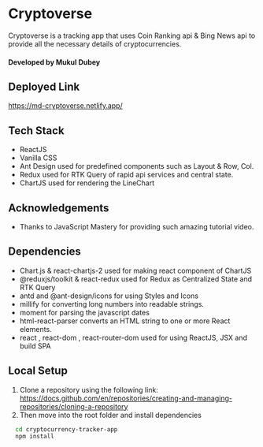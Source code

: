 
# Cryptoverse


Cryptoverse is a tracking app that uses Coin Ranking api & Bing News api to provide all the necessary details of cryptocurrencies.

#### Developed by Mukul Dubey
## Deployed Link


https://md-cryptoverse.netlify.app/

## Tech Stack

- ReactJS
- Vanilla CSS
- Ant Design used for predefined components such as Layout & Row, Col.
- Redux used for RTK Query of rapid api services and central state.
- ChartJS used for rendering the LineChart

## Acknowledgements

 - Thanks to JavaScript Mastery for providing such amazing tutorial video.
## Dependencies

- Chart.js & react-chartjs-2 used for making react component of ChartJS
- @reduxjs/toolkit & react-redux used for Redux as Centralized State and RTK Query
- antd and @ant-design/icons for using Styles and Icons
- millify  for converting long numbers into readable strings.
- moment for parsing the javascript dates
- html-react-parser converts an HTML string to one or more React elements. 
- react , react-dom , react-router-dom used for using ReactJS, JSX and build SPA
## Local Setup

1. Clone a repository using the following link: https://docs.github.com/en/repositories/creating-and-managing-repositories/cloning-a-repository
2. Then move into the root folder and install dependencies

```bash
  cd cryptocurrency-tracker-app
  npm install
```
